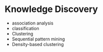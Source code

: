 # Knowledge Discovery
- association analysis
- classification
- Clustering
- Sequential pattern mining
- Density-based clustering

